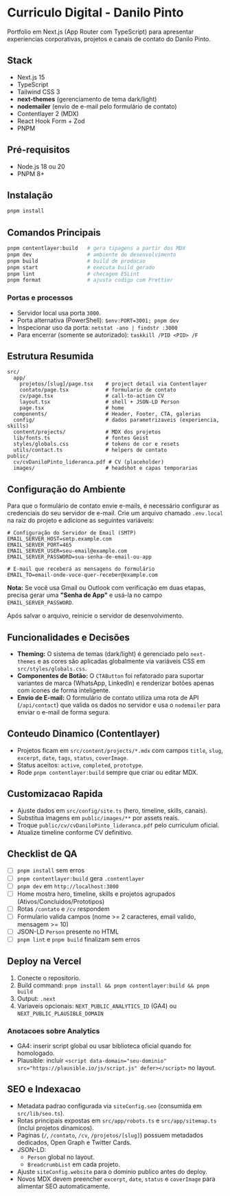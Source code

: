 # Curriculo Digital - Danilo Pinto

Portfolio em Next.js (App Router com TypeScript) para apresentar experiencias corporativas, projetos e canais de contato do Danilo Pinto.

## Stack

- Next.js 15
- TypeScript
- Tailwind CSS 3
- **next-themes** (gerenciamento de tema dark/light)
- **nodemailer** (envio de e-mail pelo formulário de contato)
- Contentlayer 2 (MDX)
- React Hook Form + Zod
- PNPM

## Pré-requisitos

- Node.js 18 ou 20
- PNPM 8+

## Instalação

```bash
pnpm install
```

## Comandos Principais

```bash
pnpm contentlayer:build   # gera tipagens a partir dos MDX
pnpm dev                  # ambiente de desenvolvimento
pnpm build                # build de producao
pnpm start                # executa build gerado
pnpm lint                 # checagem ESLint
pnpm format               # ajusta codigo com Prettier
```

### Portas e processos

- Servidor local usa porta `3000`.
- Porta alternativa (PowerShell): `$env:PORT=3001; pnpm dev`
- Inspecionar uso da porta: `netstat -ano | findstr :3000`
- Para encerrar (somente se autorizado): `taskkill /PID <PID> /F`

## Estrutura Resumida

```env
src/
  app/
    projetos/[slug]/page.tsx    # project detail via Contentlayer
    contato/page.tsx            # formulario de contato
    cv/page.tsx                 # call-to-action CV
    layout.tsx                  # shell + JSON-LD Person
    page.tsx                    # home
  components/                   # Header, Footer, CTA, galerias
  config/                       # dados parametrizaveis (experiencia, skills)
  content/projects/             # MDX dos projetos
  lib/fonts.ts                  # fontes Geist
  styles/globals.css            # tokens de cor e resets
  utils/contact.ts              # helpers de contato
public/
  cv/cvDaniloPinto_lideranca.pdf # CV (placeholder)
  images/                       # headshot e capas temporarias
```

## Configuração do Ambiente

Para que o formulário de contato envie e-mails, é necessário configurar as credenciais do seu servidor de e-mail. Crie um arquivo chamado `.env.local` na raiz do projeto e adicione as seguintes variáveis:

```env
# Configuração do Servidor de Email (SMTP)
EMAIL_SERVER_HOST=smtp.example.com
EMAIL_SERVER_PORT=465
EMAIL_SERVER_USER=seu-email@example.com
EMAIL_SERVER_PASSWORD=sua-senha-de-email-ou-app

# E-mail que receberá as mensagens do formulário
EMAIL_TO=email-onde-voce-quer-receber@example.com
```

**Nota:** Se você usa Gmail ou Outlook com verificação em duas etapas, precisa gerar uma **"Senha de App"** e usá-la no campo `EMAIL_SERVER_PASSWORD`.

Após salvar o arquivo, reinicie o servidor de desenvolvimento.

## Funcionalidades e Decisões

- **Theming:** O sistema de temas (dark/light) é gerenciado pelo `next-themes` e as cores são aplicadas globalmente via variáveis CSS em `src/styles/globals.css`.
- **Componentes de Botão:** O `CTAButton` foi refatorado para suportar variantes de marca (WhatsApp, LinkedIn) e renderizar botões apenas com ícones de forma inteligente.
- **Envio de E-mail:** O formulário de contato utiliza uma rota de API (`/api/contact`) que valida os dados no servidor e usa o `nodemailer` para enviar o e-mail de forma segura.

## Conteudo Dinamico (Contentlayer)

- Projetos ficam em `src/content/projects/*.mdx` com campos `title`, `slug`, `excerpt`, `date`, `tags`, `status`, `coverImage`.
- Status aceitos: `active`, `completed`, `prototype`.
- Rode `pnpm contentlayer:build` sempre que criar ou editar MDX.

## Customizacao Rapida

- Ajuste dados em `src/config/site.ts` (hero, timeline, skills, canais).
- Substitua imagens em `public/images/**` por assets reais.
- Troque `public/cv/cvDaniloPinto_lideranca.pdf` pelo curriculum oficial.
- Atualize timeline conforme CV definitivo.

## Checklist de QA

- [ ] `pnpm install` sem erros
- [ ] `pnpm contentlayer:build` gera `.contentlayer`
- [ ] `pnpm dev` em `http://localhost:3000`
- [ ] Home mostra hero, timeline, skills e projetos agrupados (Ativos/Concluidos/Prototipos)
- [ ] Rotas `/contato` e `/cv` respondem
- [ ] Formulario valida campos (nome >= 2 caracteres, email valido, mensagem >= 10)
- [ ] JSON-LD `Person` presente no HTML
- [ ] `pnpm lint` e `pnpm build` finalizam sem erros

## Deploy na Vercel

1. Conecte o repositorio.
2. Build command: `pnpm install && pnpm contentlayer:build && pnpm build`
3. Output: `.next`
4. Variaveis opcionais: `NEXT_PUBLIC_ANALYTICS_ID` (GA4) ou `NEXT_PUBLIC_PLAUSIBLE_DOMAIN`

### Anotacoes sobre Analytics

- GA4: inserir script global ou usar biblioteca oficial quando for homologado.
- Plausible: incluir `<script data-domain="seu-dominio" src="https://plausible.io/js/script.js" defer></script>` no layout.

## SEO e Indexacao

- Metadata padrao configurada via `siteConfig.seo` (consumida em `src/lib/seo.ts`).
- Rotas principais expostas em `src/app/robots.ts` e `src/app/sitemap.ts` (inclui projetos dinamicos).
- Paginas (`/`, `/contato`, `/cv`, `/projetos/[slug]`) possuem metadados dedicados, Open Graph e Twitter Cards.
- JSON-LD:
  - `Person` global no layout.
  - `BreadcrumbList` em cada projeto.
- Ajuste `siteConfig.website` para o dominio publico antes do deploy.
- Novos MDX devem preencher `excerpt`, `date`, `status` e `coverImage` para alimentar SEO automaticamente.
